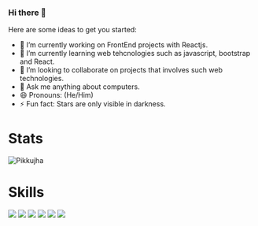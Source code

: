 ### Hi there 👋

Here are some ideas to get you started:

- 🔭 I’m currently working on FrontEnd projects with Reactjs.
- 🌱 I’m currently learning web tehcnologies such as javascript, bootstrap and React.
- 👯 I’m looking to collaborate on projects that involves such web technologies.
- 💬 Ask me anything about computers.
- 😄 Pronouns: (He/Him)
- ⚡ Fun fact: Stars are only visible in darkness.

# Stats
<p><img src="https://github-readme-streak-stats.herokuapp.com/?user=Pikkujha&theme=material-palenight&hide_border=false" alt="Pikkujha" /></p>

# Skills


<img src="https://img.shields.io/badge/C%2B%2B-00599C?style=for-the-badge&logo=c%2B%2B&logoColor=white" /> <img src="https://img.shields.io/badge/JavaScript-323330?style=for-the-badge&logo=javascript&logoColor=F7DF1E" /> <img src="https://img.shields.io/badge/MySQL-005C84?style=for-the-badge&logo=mysql&logoColor=white" /> <img src="https://img.shields.io/badge/HTML5-E34F26?style=for-the-badge&logo=html5&logoColor=white" /> <img src="https://img.shields.io/badge/CSS3-1572B6?style=for-the-badge&logo=css3&logoColor=white" />
<img src="https://img.shields.io/badge/Bootstrap-563D7C?style=for-the-badge&logo=bootstrap&logoColor=white" />
